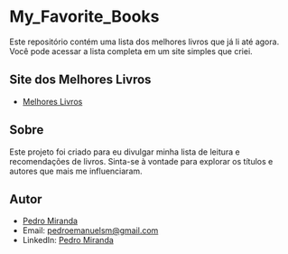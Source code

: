 # My_Favorite_Books
 
Este repositório contém uma lista dos melhores livros que já li até agora. Você pode acessar a lista completa em um site simples que criei.

## Site dos Melhores Livros

- [Melhores Livros](https://plogicador.github.io/My_Favorite_Books/)

## Sobre

Este projeto foi criado para eu divulgar minha lista de leitura e recomendações de livros. Sinta-se à vontade para explorar os títulos e autores que mais me influenciaram.

## Autor

- [Pedro Miranda](https://github.com/pLogicador)
- Email: pedroemanuelsm@gmail.com
- LinkedIn: [Pedro Miranda](https://www.linkedin.com/in/pedroesm/)
